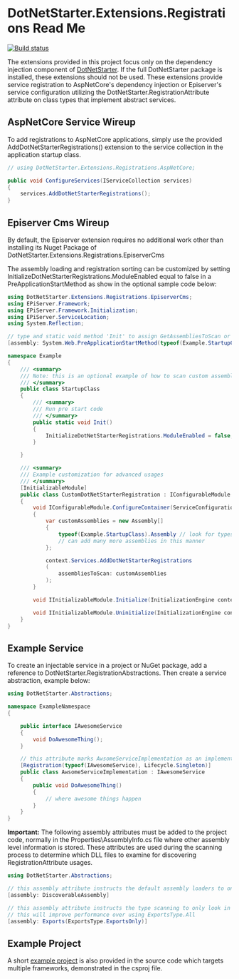 # DotNetStarter.Extensions.Registrations Read Me

[![Build status](https://ci.appveyor.com/api/projects/status/ub16hwapqm5q6mr0/branch/master?svg=true)](https://ci.appveyor.com/project/bmcdavid/dotnetstarter-extensions-registrations/branch/master)


The extensions provided in this project focus only on the dependency injection component of [DotNetStarter](https://bmcdavid.github.io/DotNetStarter/). If the full DotNetStarter package is installed, these extensions should not be used. These extensions provide service registration to AspNetCore's dependency injection or Episerver's service configuration utilizing the DotNetStarter.RegistrationAttribute attribute on class types that implement abstract services.

## AspNetCore Service Wireup

To add registrations to AspNetCore applications, simply use the provided AddDotNetStarterRegistrations() extension to the service collection in the application startup class.

```cs
// using DotNetStarter.Extensions.Registrations.AspNetCore;

public void ConfigureServices(IServiceCollection services)
{	
    services.AddDotNetStarterRegistrations();
}
```

## Episerver Cms Wireup

By default, the Episerver extension requires no additional work other than installing its Nuget Package of DotNetStarter.Extensions.Registrations.EpiserverCms

The assembly loading and registration sorting can be customized by setting InitializeDotNetStarterRegistrations.ModuleEnabled equal to false in a PreApplicationStartMethod as show in the optional sample code below:

```cs
using DotNetStarter.Extensions.Registrations.EpiserverCms;
using EPiServer.Framework;
using EPiServer.Framework.Initialization;
using EPiServer.ServiceLocation;
using System.Reflection;

// type and static void method 'Init' to assign GetAssembliesToScan or GetRegistrationSorter
[assembly: System.Web.PreApplicationStartMethod(typeof(Example.StartupClass), nameof(Example.StartupClass.Init))]

namespace Example
{
    /// <summary>
    /// Note: this is an optional example of how to scan custom assemblies or use a different IRegistrationSorter.
    /// </summary>
    public class StartupClass
    {
        /// <summary>
        /// Run pre start code
        /// </summary>
        public static void Init()
        {
            InitializeDotNetStarterRegistrations.ModuleEnabled = false;
        }

    }

    /// <summary>
    /// Example customization for advanced usages
    /// </summary>
    [InitializableModule]
    public class CustomDotNetStarterRegistration : IConfigurableModule
    {
        void IConfigurableModule.ConfigureContainer(ServiceConfigurationContext context)
        {
            var customAssemblies = new Assembly[]
            {
                typeof(Example.StartupClass).Assembly // look for types in StartupClass assembly
                // can add many more assemblies in this manner
            };

            context.Services.AddDotNetStarterRegistrations
            (
                assembliesToScan: customAssemblies
            );
        }

        void IInitializableModule.Initialize(InitializationEngine context) { }

        void IInitializableModule.Uninitialize(InitializationEngine context) { }
    }
}
```

## Example Service

To create an injectable service in a project or NuGet package, add a reference to DotNetStarter.RegistrationAbstractions. Then create a service abstraction, example below:

```cs
using DotNetStarter.Abstractions;

namespace ExampleNamespace
{

    public interface IAwesomeService
    {
        void DoAwesomeThing();
    }

    // this attribute marks AwsomeServiceImplementation as an implementation of IAwesomeService for dependency inject.
    [Registration(typeof(IAwesomeService), Lifecycle.Singleton)]
    public class AwsomeServiceImplementation : IAwesomeService
    {
        public void DoAwesomeThing()
        {
            // where awesome things happen
        }
    }
}
```

**Important:** The following assembly attributes must be added to the project code, normally in the Properties\AssemblyInfo.cs file where other assembly level information is stored. These attributes are used during the scanning process to determine which DLL files to examine for discovering RegistrationAttribute usages.

```cs
using DotNetStarter.Abstractions;

// this assembly attribute instructs the default assembly loaders to only get ones with this attribute
[assembly: DiscoverableAssembly]

// this assembly attribute instructs the type scanning to only look in exported types within the assembly instead of all types
// this will improve performance over using ExportsType.All
[assembly: Exports(ExportsType.ExportsOnly)]
```

## Example Project

A short [example project](https://github.com/bmcdavid/DotNetStarter.Extensions.Registrations/tree/master/src/ExampleServicePackage) is also provided in the source code which targets multiple frameworks, demonstrated in the csproj file.